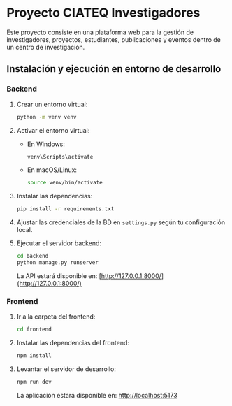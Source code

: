 # Proyecto CIATEQ Investigadores

Este proyecto consiste en una plataforma web para la gestión de investigadores, proyectos, estudiantes, publicaciones y eventos dentro de un centro de investigación.

## Instalación y ejecución en entorno de desarrollo

### Backend

1. Crear un entorno virtual:

   ```sh
   python -m venv venv
   ```

2. Activar el entorno virtual:

   - En Windows:
     ```sh
     venv\Scripts\activate
     ```
   - En macOS/Linux:
     ```sh
     source venv/bin/activate
     ```

3. Instalar las dependencias:

   ```sh
   pip install -r requirements.txt
   ```

4. Ajustar las credenciales de la BD en `settings.py` según tu configuración local.

5. Ejecutar el servidor backend:

   ```sh
   cd backend
   python manage.py runserver
   ```

   La API estará disponible en: [http://127.0.0.1:8000/](http://127.0.0.1:8000/)

### Frontend

1. Ir a la carpeta del frontend:

   ```sh
   cd frontend
   ```

2. Instalar las dependencias del frontend:

   ```sh
   npm install
   ```

3. Levantar el servidor de desarrollo:

   ```sh
   npm run dev
   ```

   La aplicación estará disponible en: [http://localhost:5173](http://localhost:5173)
